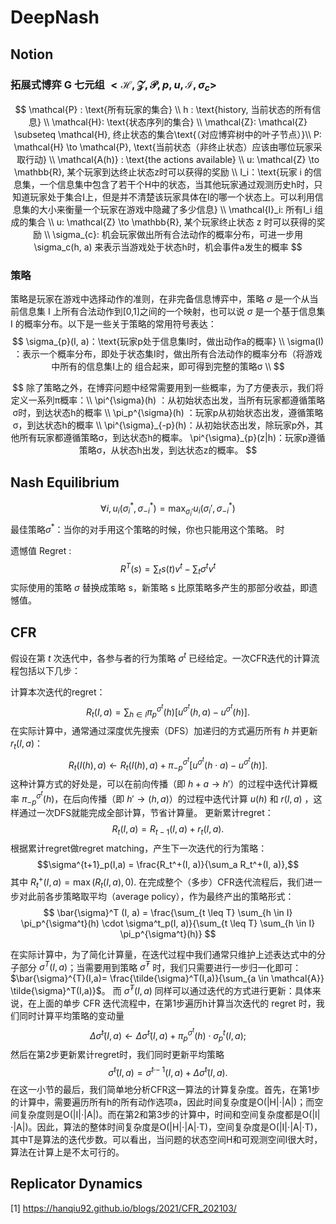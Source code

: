 # DeepNash

## Notion

### 拓展式博弈 G 七元组 $< \mathcal{H}, \mathcal{Z}, \mathcal{P}, p, u, \mathcal{I}, \sigma_c >$

$$
\mathcal{P} : \text{所有玩家的集合} \\
h : \text{history, 当前状态的所有信息} \\
\mathcal{H}: \text{状态序列的集合} \\
\mathcal{Z}: \mathcal{Z} \subseteq \mathcal{H}, 终止状态的集合\text{（对应博弈树中的叶子节点）}\\
P: \mathcal{H} \to \mathcal{P}, \text{当前状态（非终止状态）应该由哪位玩家采取行动} \\
\mathcal{A(h)} : \text{the actions available} \\
u: \mathcal{Z} \to \mathbb{R}, 某个玩家到达终止状态z时可以获得的奖励 \\
I_i：\text{玩家 i 的信息集，一个信息集中包含了若干个H中的状态，当其他玩家通过观测历史h时，只知道玩家处于集合I上，但是并不清楚该玩家具体在I的哪一个状态上。可以利用信息集的大小来衡量一个玩家在游戏中隐藏了多少信息} \\
\mathcal{I}_i: 所有I_i 组成的集合 \\
u: \mathcal{Z} \to \mathbb{R}, 某个玩家终止状态 z 时可以获得的奖励 \\
\sigma_{c}: 机会玩家做出所有合法动作的概率分布，可进一步用 \sigma_c(h, a) 来表示当游戏处于状态h时，机会事件a发生的概率
$$

### 策略
策略是玩家在游戏中选择动作的准则，在非完备信息博弈中，策略 $\sigma$ 是一个从当前信息集 I 上所有合法动作到[0,1]之间的一个映射，也可以说 $\sigma$ 是一个基于信息集 I 的概率分布。以下是一些关于策略的常用符号表达：
$$
\sigma_{p}(I, a)：\text{玩家p处于信息集I时，做出动作a的概率} \\
\sigma(I) ：表示一个概率分布，即处于状态集I时，做出所有合法动作的概率分布（将游戏中所有的信息集I上的  组合起来，即可得到完整的策略σ \\
$$

$$
除了策略之外，在博弈问题中经常需要用到一些概率，为了方便表示，我们将定义一系列π概率：\\
\pi^{\sigma}(h) ：从初始状态出发，当所有玩家都遵循策略σ时，到达状态h的概率 \\
\pi_p^{\sigma}(h) ：玩家p从初始状态出发，遵循策略σ，到达状态h的概率 \\
\pi^{\sigma}_{-p}(h)：从初始状态出发，除玩家p外，其他所有玩家都遵循策略σ，到达状态h的概率。
\pi^{\sigma}_{p}(z|h)：玩家p遵循策略σ，从状态h出发，到达状态z的概率。
$$

## Nash Equilibrium
$$
\forall i, u_i(\sigma^*_i, \sigma^*_{-i}) = \max_{\sigma_i'} u_i (\sigma_i', \sigma_{-i}^*)
$$
最佳策略$\sigma^*$：当你的对手用这个策略的时候，你也只能用这个策略。
时

遗憾值 Regret : 
$$
R^T(s) = \sum_{t} s(t) v^t - \sum_t \sigma^t v^t
$$
实际使用的策略 $\sigma$ 替换成策略 s，新策略 s 比原策略多产生的那部分收益，即遗憾值。

## CFR

假设在第 $t$ 次迭代中，各参与者的行为策略 $\sigma^t$ 已经给定。一次CFR迭代的计算流程包括以下几步：

计算本次迭代的regret：
$$
R_t(I,a)=\sum_{h \in I} \pi^{\sigma^t}_p (h)[u^{\sigma^t}(h,a)−u^{\sigma^t}(h)]. 
$$
在实际计算中，通常通过深度优先搜索（DFS）加递归的方式遍历所有 $h$ 并更新 $r_t(I,a)$：
$$
R_t(I(h),a) \leftarrow R_t(I(h),a) + \pi^{\sigma^t}_{-p} [u^{\sigma^t}(h\cdot a)−u^{\sigma^t}(h)].
$$
这种计算方式的好处是，可以在前向传播（即 $h+a \to h′$）的过程中迭代计算概率 $\pi^{\sigma^t}_{-p}(h)$，在后向传播（即 $h' \to (h,a)$）的过程中迭代计算 $u(h)$ 和 $r(I,a)$ ，这样通过一次DFS就能完成全部计算，节省计算量。
更新累计regret：
$$R_t(I,a)=R_{t−1}(I,a)+r_t(I,a).$$
根据累计regret做regret matching，产生下一次迭代的行为策略：
$$\sigma^{t+1}_p(I,a) = \frac{R_t^+(I, a)}{\sum_a R_t^+(I, a)},$$
其中 $R^+_t(I,a) = \max(R_t(I,a),0)$.
在完成整个（多步）CFR迭代流程后，我们进一步对此前各步策略取平均（average policy），作为最终产出的策略形式：
$$
\bar{\sigma}^T (I, a) = \frac{\sum_{t \leq T} \sum_{h \in I} \pi_p^{\sigma^t}(h) \cdot \sigma^t_p(I, a)}{\sum_{t \leq T} \sum_{h \in I} \pi_p^{\sigma^t}(h)}
$$

在实际计算中，为了简化计算量，在迭代过程中我们通常只维护上述表达式中的分子部分 $\sigma^T(I,a)$；当需要用到策略 $\bar{\sigma}^T$ 时，我们只需要进行一步归一化即可：$\bar{\sigma}^{T}(I,a)= \frac{\tilde{\sigma}^T(I,a)}{\sum_{a \in \mathcal{A}} \tilde{\sigma}^T(I,a)}$。
而 $\tilde{\sigma}^T(I,a)$ 同样可以通过迭代的方式进行更新：具体来说，在上面的单步 CFR 迭代流程中，在第1步遍历h计算当次迭代的 regret 时，我们同时计算平均策略的变动量
$$
\Delta \tilde{\sigma}^t(I,a) \leftarrow \Delta \tilde{\sigma}^t(I,a) + \pi_p^{\sigma^t}(h) \cdot \sigma^t_p(I, a);
$$
然后在第2步更新累计regret时，我们同时更新平均策略
$$
\tilde{\sigma}^t(I, a)= \tilde{\sigma}^{t-1}(I, a)+ \Delta \tilde{\sigma}^t(I, a).
$$
在这一小节的最后，我们简单地分析CFR这一算法的计算复杂度。首先，在第1步的计算中，需要遍历所有h的所有动作选项a，因此时间复杂度是O(|H|⋅|A|)；而空间复杂度则是O(|I|⋅|A|)。而在第2和第3步的计算中，时间和空间复杂度都是O(|I|⋅|A|)。因此，算法的整体时间复杂度是O(|H|⋅|A|⋅T)，空间复杂度是O(|I|⋅|A|⋅T)，其中T是算法的迭代步数。可以看出，当问题的状态空间H和可观测空间I很大时，算法在计算上是不太可行的。

## Replicator Dynamics







[1] https://hanqiu92.github.io/blogs/2021/CFR_202103/
